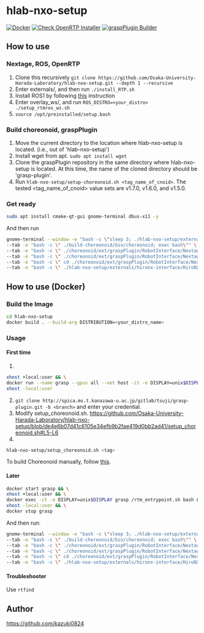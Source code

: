 # hlab-nxo-setup
[![Docker](https://github.com/Osaka-University-Harada-Laboratory/hlab-nxo-setup/actions/workflows/docker-publish.yml/badge.svg)](https://github.com/kazuki0824/hlab-nxo-setup/actions/workflows/docker-publish.yml)
[![Check OpenRTP Installer](https://github.com/Osaka-University-Harada-Laboratory/hlab-nxo-setup/actions/workflows/openrtp_deployment_test.yml/badge.svg)](https://github.com/kazuki0824/hlab-nxo-setup/actions/workflows/openrtp_deployment_test.yml)
[![graspPlugin Builder](https://github.com/Osaka-University-Harada-Laboratory/hlab-nxo-setup/actions/workflows/graspPlugin_integrity.yml/badge.svg)](https://github.com/kazuki0824/hlab-nxo-setup/actions/workflows/graspPlugin_integrity.yml)

## How to use
### Nextage, ROS, OpenRTP
1. Clone this recursively ```git clone https://github.com/Osaka-University-Harada-Laboratory/hlab-nxo-setup.git --depth 1 --recursive```
   <!--Get some large contents by running ```cd hlab-nxo-setup && git lfs pull```-->
2. Enter externals/, and then run ```./install_RTP.sh```
3. Install ROS1 by following [this](INSTALL_ROS.md) instruction 
4. Enter overlay\_ws/, and run ```ROS_DISTRO=<your_distro> ./setup_rtmros_ws.sh```
5. ```source /opt/preinstalled/setup.bash```

### Build choreonoid, graspPlugin
1. Move the current directory to the location where hlab-nxo-setup is located. (i.e., out of 'hlab-nxo-setup')
2. Install wget from apt. ```sudo apt install wget```
3. Clone the graspPlugin repository in the same directory where hlab-nxo-setup is located. At this time, the name of the cloned directory should be 'grasp-plugin'.
4. Run ```hlab-nxo-setup/setup-choreonoid.sh <tag_name_of_cnoid>```. The tested <tag_name_of_cnoid> value sets are v1.7.0, v1.6.0, and v1.5.0.

### Get ready
```bash
sudo apt install cmake-qt-gui gnome-terminal dbus-x11 -y
```
And then run 
```bash
gnome-terminal --window -e "bash -c \"sleep 3; ./hlab-nxo-setup/externals/eclipse/eclipse -debug -console; exec bash\"" \
--tab -e "bash -c \" ./build-choreonoid/bin/choreonoid; exec bash\"" \
--tab -e "bash -c \" ./choreonoid/ext/graspPlugin/RobotInterface/Nextage/THK/HandManipProvider.py; exec bash\"" \
--tab -e "bash -c \" ./choreonoid/ext/graspPlugin/RobotInterface/Nextage/PortDuplicator/PortDuplicator.py; exec bash\"" \
--tab -e "bash -c \" cd ./choreonoid/ext/graspPlugin/RobotInterface/Nextage/NextageInterface; ./HiroNXProvider.py;exec bash\"" \
--tab -e "bash -c \" ./hlab-nxo-setup/externals/hironx-interface/HiroNXInterface/HiroNXGUI/WxHiroNXGUI.py; exec bash\"" 
```


## How to use (Docker)
### Build the Image
```bash
cd hlab-nxo-setup
docker build . --build-arg DISTRIBUTION=<your_distro_name>
```


### Usage
#### First time
1. 
```bash
xhost +local:user && \
docker run --name grasp --gpus all --net host -it -e DISPLAY=unix$DISPLAY -v /tmp/.X11-unix:/tmp/.X11-unix ghcr.io/kazuki0824/hlab-nxo-setup:melodic && \
xhost -local:user
```
2. ```git clone http://spica.ms.t.kanazawa-u.ac.jp/gitlab/tsuji/grasp-plugin.git -b <branch>``` and enter your credential.
3. Modify setup_choreonoid.sh.
https://github.com/Osaka-University-Harada-Laboratory/hlab-nxo-setup/blob/de4e6b07d41c6105e34efb9b2fae419d0bb2ad41/setup_choreonoid.sh#L5-L6
4. 
```bash
hlab-nxo-setup/setup_choreonoid.sh <tag>
```

To build Choreonoid manually, follow [this](https://gist.github.com/kazuki0824/68b4cc31a545bb71d6af11322545236b).

#### Later
```bash
docker start grasp && \
xhost +local:user && \
docker exec -it -e DISPLAY=unix$DISPLAY grasp /rtm_entrypoint.sh bash && \
xhost -local:user && \
docker stop grasp
```

And then run:
```bash
gnome-terminal --window -e "bash -c \"sleep 3; ./hlab-nxo-setup/externals/eclipse/eclipse -debug -console; exec bash\"" \
--tab -e "bash -c \" ./build-choreonoid/bin/choreonoid; exec bash\"" \
--tab -e "bash -c \" ./choreonoid/ext/graspPlugin/RobotInterface/Nextage/THK/HandManipProvider.py; exec bash\"" \
--tab -e "bash -c \" ./choreonoid/ext/graspPlugin/RobotInterface/Nextage/PortDuplicator/PortDuplicator.py; exec bash\"" \
--tab -e "bash -c \" cd ./choreonoid/ext/graspPlugin/RobotInterface/Nextage/NextageInterface; ./HiroNXProvider.py;exec bash\"" \
--tab -e "bash -c \" ./hlab-nxo-setup/externals/hironx-interface/HiroNXInterface/HiroNXGUI/WxHiroNXGUI.py; exec bash\"" 
```

#### Troubleshooter
Use ```rtfind```

## Author
https://github.com/kazuki0824

